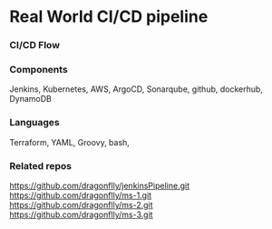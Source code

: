 # Real World CI/CD pipeline
### CI/CD Flow

### Components
Jenkins, Kubernetes, AWS, ArgoCD, Sonarqube, github, dockerhub, DynamoDB

### Languages
Terraform, YAML, Groovy, bash, 

### Related repos
https://github.com/dragonflly/jenkinsPipeline.git  
https://github.com/dragonflly/ms-1.git  
https://github.com/dragonflly/ms-2.git  
https://github.com/dragonflly/ms-3.git  
